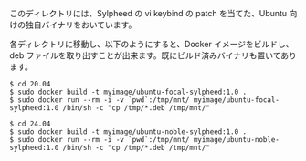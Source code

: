 このディレクトリには、Sylpheed の vi keybind の patch を当てた、Ubuntu 向けの独自バイナリをおいています。

各ディレクトリに移動し、以下のようにすると、Docker イメージをビルドし、deb ファイルを取り出すことが出来ます。既にビルド済みバイナリも置いてあります。

```
$ cd 20.04
$ sudo docker build -t myimage/ubuntu-focal-sylpheed:1.0 .
$ sudo docker run --rm -i -v `pwd`:/tmp/mnt/ myimage/ubuntu-focal-sylpheed:1.0 /bin/sh -c "cp /tmp/*.deb /tmp/mnt/"
```

```
$ cd 24.04
$ sudo docker build -t myimage/ubuntu-noble-sylpheed:1.0 .
$ sudo docker run --rm -i -v `pwd`:/tmp/mnt/ myimage/ubuntu-noble-sylpheed:1.0 /bin/sh -c "cp /tmp/*.deb /tmp/mnt/"
```
